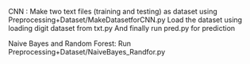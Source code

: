 CNN :
Make two text files (training  and testing) as dataset using Preprocessing+Dataset/MakeDatasetforCNN.py
Load the dataset using loading digit dataset from txt.py
And finally run pred.py for prediction



Naive Bayes and Random Forest:
Run  Preprocessing+Dataset/NaiveBayes_Randfor.py
